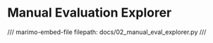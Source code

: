 # Manual Evaluation Explorer
/// marimo-embed-file
    filepath: docs/02_manual_eval_explorer.py
///